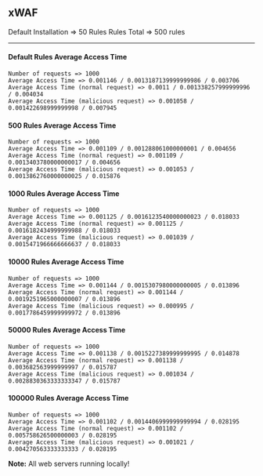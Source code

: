## xWAF

Default Installation => 50 Rules
Rules Total => 500 rules

---

#### Default Rules Average Access Time


```
Number of requests => 1000
Average Access Time => 0.001146 / 0.0013187139999999986 / 0.003706
Average Access Time (normal request) => 0.0011 / 0.001338257999999996 / 0.004034
Average Access Time (malicious request) => 0.001058 / 0.001422698999999998 / 0.007945
```

#### 500 Rules Average Access Time


```
Number of requests => 1000
Average Access Time => 0.001109 / 0.001288061000000001 / 0.004656
Average Access Time (normal request) => 0.001109 / 0.0013403780000000017 / 0.004656
Average Access Time (malicious request) => 0.001053 / 0.0013862760000000025 / 0.015876
```

#### 1000 Rules Average Access Time


```
Number of requests => 1000
Average Access Time => 0.001125 / 0.0016123540000000023 / 0.018033
Average Access Time (normal request) => 0.001125 / 0.0016182434999999988 / 0.018033
Average Access Time (malicious request) => 0.001039 / 0.0015471966666666637 / 0.018033
```

#### 10000 Rules Average Access Time


```
Number of requests => 1000
Average Access Time => 0.001144 / 0.0015307980000000005 / 0.013896
Average Access Time (normal request) => 0.001144 / 0.0019251965000000007 / 0.013896
Average Access Time (malicious request) => 0.000995 / 0.0017786459999999972 / 0.013896
```

#### 50000 Rules Average Access Time


```
Number of requests => 1000
Average Access Time => 0.001138 / 0.0015227389999999995 / 0.014878
Average Access Time (normal request) => 0.001138 / 0.003682563999999997 / 0.015787
Average Access Time (malicious request) => 0.001034 / 0.0028830363333333347 / 0.015787
```

#### 100000 Rules Average Access Time


```
Number of requests => 1000
Average Access Time => 0.001102 / 0.0014406999999999994 / 0.028195
Average Access Time (normal request) => 0.001102 / 0.005758626500000003 / 0.028195
Average Access Time (malicious request) => 0.001021 / 0.004270563333333333 / 0.028195
```

**Note:** All web servers running locally!

